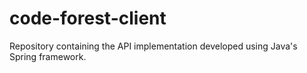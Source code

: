 # code-forest-client
Repository containing the API implementation developed using Java's Spring framework.
